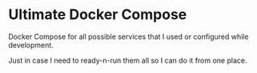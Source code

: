 # Ultimate Docker Compose

Docker Compose for all possible services that I used or configured while development.

Just in case I need to ready-n-run them all so I can do it from one place.